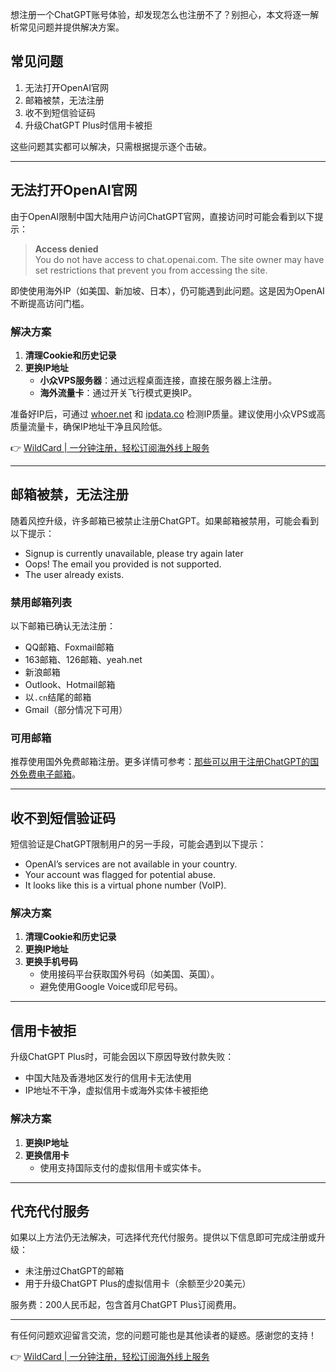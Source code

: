 想注册一个ChatGPT账号体验，却发现怎么也注册不了？别担心，本文将逐一解析常见问题并提供解决方案。

## 常见问题

1. 无法打开OpenAI官网
2. 邮箱被禁，无法注册
3. 收不到短信验证码
4. 升级ChatGPT Plus时信用卡被拒

这些问题其实都可以解决，只需根据提示逐个击破。

---

## 无法打开OpenAI官网

由于OpenAI限制中国大陆用户访问ChatGPT官网，直接访问时可能会看到以下提示：

> **Access denied**  
> You do not have access to chat.openai.com. The site owner may have set restrictions that prevent you from accessing the site.

即使使用海外IP（如美国、新加坡、日本），仍可能遇到此问题。这是因为OpenAI不断提高访问门槛。

### 解决方案

1. **清理Cookie和历史记录**  
2. **更换IP地址**  
   - **小众VPS服务器**：通过远程桌面连接，直接在服务器上注册。  
   - **海外流量卡**：通过开关飞行模式更换IP。

准备好IP后，可通过 [whoer.net](https://whoer.net) 和 [ipdata.co](https://ipdata.co) 检测IP质量。建议使用小众VPS或高质量流量卡，确保IP地址干净且风险低。

👉 [WildCard | 一分钟注册，轻松订阅海外线上服务](https://bit.ly/bewildcard)

---

## 邮箱被禁，无法注册

随着风控升级，许多邮箱已被禁止注册ChatGPT。如果邮箱被禁用，可能会看到以下提示：

- Signup is currently unavailable, please try again later  
- Oops! The email you provided is not supported.  
- The user already exists.  

### 禁用邮箱列表

以下邮箱已确认无法注册：
- QQ邮箱、Foxmail邮箱
- 163邮箱、126邮箱、yeah.net
- 新浪邮箱
- Outlook、Hotmail邮箱
- 以`.cn`结尾的邮箱
- Gmail（部分情况下可用）

### 可用邮箱

推荐使用国外免费邮箱注册。更多详情可参考：[那些可以用于注册ChatGPT的国外免费电子邮箱](https://bit.ly/bewildcard)。

---

## 收不到短信验证码

短信验证是ChatGPT限制用户的另一手段，可能会遇到以下提示：

- OpenAI’s services are not available in your country.  
- Your account was flagged for potential abuse.  
- It looks like this is a virtual phone number (VoIP).  

### 解决方案

1. **清理Cookie和历史记录**  
2. **更换IP地址**  
3. **更换手机号码**  
   - 使用接码平台获取国外号码（如美国、英国）。  
   - 避免使用Google Voice或印尼号码。

---

## 信用卡被拒

升级ChatGPT Plus时，可能会因以下原因导致付款失败：

- 中国大陆及香港地区发行的信用卡无法使用  
- IP地址不干净，虚拟信用卡或海外实体卡被拒绝  

### 解决方案

1. **更换IP地址**  
2. **更换信用卡**  
   - 使用支持国际支付的虚拟信用卡或实体卡。

---

## 代充代付服务

如果以上方法仍无法解决，可选择代充代付服务。提供以下信息即可完成注册或升级：

- 未注册过ChatGPT的邮箱  
- 用于升级ChatGPT Plus的虚拟信用卡（余额至少20美元）  

服务费：200人民币起，包含首月ChatGPT Plus订阅费用。

---

有任何问题欢迎留言交流，您的问题可能也是其他读者的疑惑。感谢您的支持！

👉 [WildCard | 一分钟注册，轻松订阅海外线上服务](https://bit.ly/bewildcard)